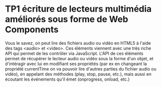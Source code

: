 # TP1 écriture de lecteurs multimédia améliorés sous forme de Web Components
Vous le savez, on peut lire des fichiers audio ou vidéo en HTML5 à l'aide des tags &lt;audio> et &lt;video>. Ces éléments viennent avec une très riche API qui permet de les contrôler via JavaScript.  L'API de ces éléments  permet de récupérer le lecteur audio ou vidéo sous la forme d'un objet, et d'intéragir avec lui en modifiant ses propriétés (par ex en changeant la propriété currentTime on va pouvoir lire d'autres parties du fichier audio ou vidéo), en appelant des méthodes (play, stop, pause, etc.), mais aussi en écoutant les événements qu'il émet (onprogress, onload, etc.)
